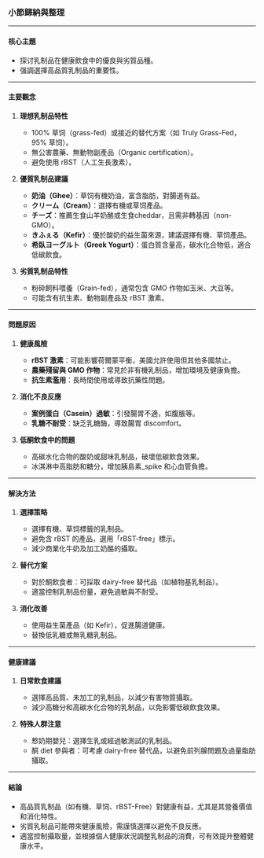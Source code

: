 ### 小節歸納與整理

---

#### **核心主題**
- 探讨乳制品在健康飲食中的優良與劣質品種。
- 强調選擇高品質乳制品的重要性。

---

#### **主要觀念**
1. **理想乳制品特性**  
   - 100% 草饲（grass-fed）或接近的替代方案（如 Truly Grass-Fed，95% 草饲）。  
   - 無公害農藥、無動物副產品（Organic  certification）。  
   - 避免使用 rBST（人工生長激素）。  

2. **優質乳制品建議**  
   - **奶油（Ghee）**：草饲有機奶油，富含脂肪，對腸道有益。  
   - **クリーム（Cream）**：選擇有機或草饲產品。  
   - **チーズ**：推薦生食山羊奶酪或生食cheddar，且需非轉基因（non-GMO）。  
   - **きふぇる（Kefir）**：優於酸奶的益生菌來源，建議選擇有機、草饲產品。  
   - **希臥ヨーグルト（Greek Yogurt）**：蛋白質含量高，碳水化合物低，適合低碳飲食。  

3. **劣質乳制品特性**  
   - 粉砕飼料喂養（Grain-fed），通常包含 GMO 作物如玉米、大豆等。  
   - 可能含有抗生素、動物副產品及 rBST 激素。  

---

#### **問題原因**
1. **健康風險**  
   - **rBST 激素**：可能影響荷爾蒙平衡，美國允許使用但其他多國禁止。  
   - **農藥殘留與 GMO 作物**：常見於非有機乳制品，增加環境及健康負擔。  
   - **抗生素濫用**：長時間使用或導致抗藥性問題。  

2. **消化不良反應**  
   - **案例蛋白（Casein）過敏**：引發腸胃不適，如腹脹等。  
   - **乳糖不耐受**：缺乏乳糖酶，導致腸胃 discomfort。  

3. **低酮飲食中的問題**  
   - 高碳水化合物的酸奶或甜味乳制品，破壞低碳飲食效果。  
   - 冰淇淋中高脂肪和糖分，增加胰島素_spike 和心血管負擔。  

---

#### **解決方法**
1. **選擇策略**  
   - 選擇有機、草饲標籤的乳制品。  
   - 避免含 rBST 的產品，選用「rBST-free」標示。  
   - 減少商業化牛奶及加工奶酪的攝取。  

2. **替代方案**  
   - 對於酮飲食者：可採取 dairy-free 替代品（如植物基乳制品）。  
   - 適當控制乳制品份量，避免過敏與不耐受。  

3. **消化改善**  
   - 使用益生菌產品（如 Kefir），促進腸道健康。  
   - 替換低乳糖或無乳糖乳制品。  

---

#### **健康建議**
1. **日常飲食建議**  
   - 選擇高品質、未加工的乳制品，以減少有害物質攝取。  
   - 減少高糖分和高碳水化合物的乳制品，以免影響低碳飲食效果。  

2. **特殊人群注意**  
   - 慗奶期嬰兒：選擇生乳或經過敏測試的乳制品。  
   - 酮 diet 參與者：可考慮 dairy-free 替代品，以避免前列腺問題及過量脂肪攝取。  

---

#### **結論**
- 高品質乳制品（如有機、草饲、rBST-Free）對健康有益，尤其是其營養價值和消化特性。  
- 劣質乳制品可能帶來健康風險，需謹慎選擇以避免不良反應。  
- 適當控制攝取量，並根據個人健康狀況調整乳制品的消費，可有效提升整體健康水平。